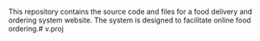 This repository contains the source code and files for a food delivery and ordering system website. The system is designed to facilitate online food ordering.# v.proj
